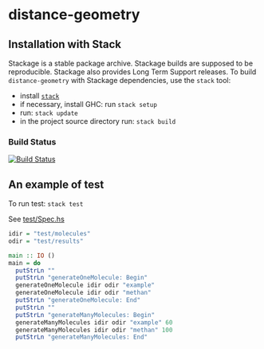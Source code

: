 # distance-geometry

Installation with Stack
-----------------------
Stackage is a stable package archive. Stackage builds are supposed to
be reproducible. Stackage also provides Long Term Support releases.
To build `distance-geometry` with Stackage dependencies, use the `stack` tool:

  * install [`stack`](https://docs.haskellstack.org/)
  * if necessary, install GHC: run `stack setup`
  * run: `stack update`
  * in the project source directory run: `stack build`

### Build Status

[![Build Status](https://travis-ci.org/wurthel/distance-geometry.svg?branch=master)](https://travis-ci.org/wurthel/distance-geometry)

An example of test
----------
To run test: `stack test`

See [test/Spec.hs](test/Spec.hs)
```haskell
idir = "test/molecules"
odir = "test/results"

main :: IO ()
main = do
  putStrLn ""
  putStrLn "generateOneMolecule: Begin"
  generateOneMolecule idir odir "example"
  generateOneMolecule idir odir "methan"
  putStrLn "generateOneMolecule: End"
  putStrLn ""
  putStrLn "generateManyMolecules: Begin"
  generateManyMolecules idir odir "example" 60
  generateManyMolecules idir odir "methan" 100
  putStrLn "generateManyMolecules: End"
```

